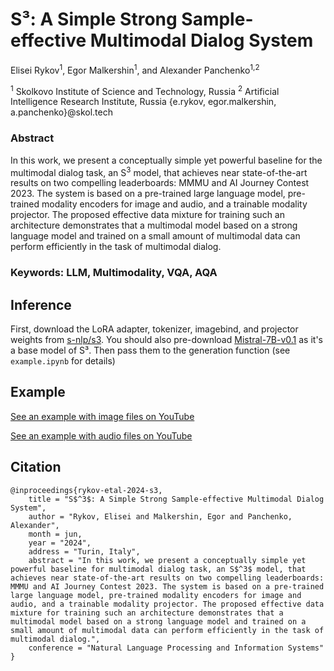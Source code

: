 # S³: A Simple Strong Sample-effective Multimodal Dialog System

Elisei Rykov<sup>1</sup>, Egor Malkershin<sup>1</sup>, and Alexander Panchenko<sup>1,2</sup>

<sup>1</sup> Skolkovo Institute of Science and Technology, Russia
<sup>2</sup> Artificial Intelligence Research Institute, Russia
{e.rykov, egor.malkershin, a.panchenko}@skol.tech

### Abstract
In this work, we present a conceptually simple yet powerful baseline for the multimodal dialog task, an S<sup>3</sup> model, that achieves near state-of-the-art results on two compelling leaderboards: MMMU and AI Journey Contest 2023. The system is based on a pre-trained large language model, pre-trained modality encoders for image and audio, and a trainable modality projector. The proposed effective data mixture for training such an architecture demonstrates that a multimodal model based on a strong language model and trained on a small amount of multimodal data can perform efficiently in the task of multimodal dialog.

### Keywords: LLM, Multimodality, VQA, AQA

## Inference
First, download the LoRA adapter, tokenizer, imagebind, and projector weights from [s-nlp/s3](https://huggingface.co/s-nlp/s3). You should also pre-download [Mistral-7B-v0.1](https://huggingface.co/mistralai/Mistral-7B-v0.1) as it's a base model of S³. Then pass them to the generation function (see `example.ipynb` for details)

## Example
[See an example with image files on YouTube](https://youtu.be/eUH6LNCADKQ)

[See an example with audio files on YouTube](https://youtu.be/uTaOLo04LeM)

## Citation

```
@inproceedings{rykov-etal-2024-s3,
    title = "S$^3$: A Simple Strong Sample-effective Multimodal Dialog System",
    author = "Rykov, Elisei and Malkershin, Egor and Panchenko, Alexander",
    month = jun,
    year = "2024",
    address = "Turin, Italy",
    abstract = "In this work, we present a conceptually simple yet powerful baseline for multimodal dialog task, an S$^3$ model, that achieves near state-of-the-art results on two compelling leaderboards: MMMU and AI Journey Contest 2023. The system is based on a pre-trained large language model, pre-trained modality encoders for image and audio, and a trainable modality projector. The proposed effective data mixture for training such an architecture demonstrates that a multimodal model based on a strong language model and trained on a small amount of multimodal data can perform efficiently in the task of multimodal dialog.",
    conference = "Natural Language Processing and Information Systems"
}

```
